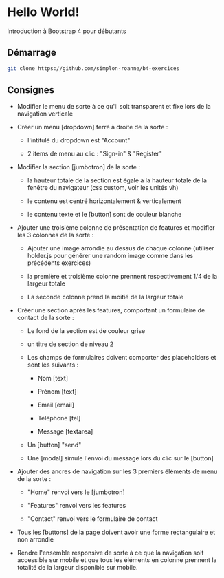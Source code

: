 # Hello World!
Introduction à Bootstrap 4 pour débutants

## Démarrage
```bash
git clone https://github.com/simplon-roanne/b4-exercices
```

## Consignes
* Modifier le menu de sorte à ce qu'il soit transparent et fixe lors de la navigation verticale

* Créer un menu [dropdown] ferré à droite de la sorte :

  * l'intitulé du dropdown est "Account"

  * 2 items de menu au clic : "Sign-in" & "Register"

* Modifier la section [jumbotron] de la sorte :

  * la hauteur totale de la section est égale à la hauteur totale de la fenêtre du navigateur (css custom, voir les unités vh)

  * le contenu est centré horizontalement & verticalement

  * le contenu texte et le [button] sont de couleur blanche

* Ajouter une troisième colonne de présentation de features et modifier les 3 colonnes de la sorte :

  * Ajouter une image arrondie au dessus de chaque colonne (utiliser holder.js pour générer une random image comme dans les précédents exercices)

  * la première et troisième colonne prennent respectivement 1/4 de la largeur totale

  * La seconde colonne prend la moitié de la largeur totale

* Créer une section après les features, comportant un formulaire de contact de la sorte :

  * Le fond de la section est de couleur grise
  
  * un titre de section de niveau 2

  * Les champs de formulaires doivent comporter des placeholders et sont les suivants :

    * Nom [text]

    * Prénom [text]

    * Email [email]

    * Téléphone [tel]

    * Message [textarea]

  * Un [button] "send"

  * Une [modal] simule l'envoi du message lors du clic sur le [button]

* Ajouter des ancres de navigation sur les 3 premiers éléments de menu de la sorte :

  * "Home" renvoi vers le [jumbotron]
  
  * "Features" renvoi vers les features

  * "Contact" renvoi vers le formulaire de contact

* Tous les [buttons] de la page doivent avoir une forme rectangulaire et non arrondie

* Rendre l'ensemble responsive de sorte à ce que la navigation soit accessible sur mobile et que tous les éléments en colonne prennent la totalité de la largeur disponible sur mobile.
